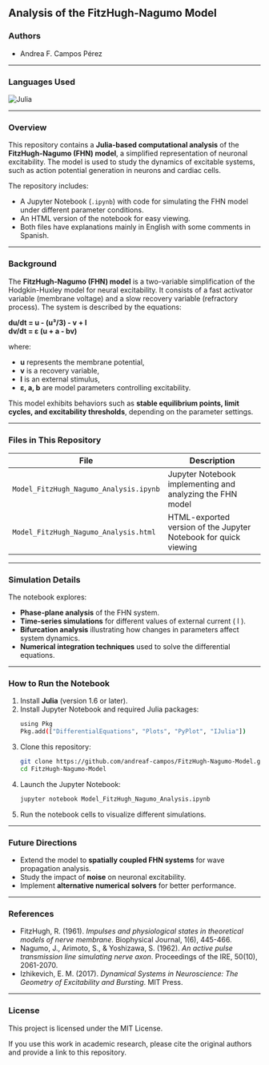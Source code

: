 ## **Analysis of the FitzHugh-Nagumo Model**

### **Authors**
- Andrea F. Campos Pérez

---
### **Languages Used**

![Julia](https://img.shields.io/badge/Language-Julia-purple?style=for-the-badge&logo=julia)

---

### **Overview**
This repository contains a **Julia-based computational analysis** of the **FitzHugh-Nagumo (FHN) model**, a simplified representation of neuronal excitability. The model is used to study the dynamics of excitable systems, such as action potential generation in neurons and cardiac cells.

The repository includes:
- A Jupyter Notebook (`.ipynb`) with code for simulating the FHN model under different parameter conditions.
- An HTML version of the notebook for easy viewing.
- Both files have explanations mainly in English with some comments in Spanish.

---

### **Background**
The **FitzHugh-Nagumo (FHN) model** is a two-variable simplification of the Hodgkin-Huxley model for neural excitability. It consists of a fast activator variable (membrane voltage) and a slow recovery variable (refractory process). The system is described by the equations:

**du/dt = u - (u³/3) - v + I**  
**dv/dt = ε (u + a - bv)**

where:
- **u** represents the membrane potential,
- **v** is a recovery variable,
- **I** is an external stimulus,
- **ε, a, b** are model parameters controlling excitability.

This model exhibits behaviors such as **stable equilibrium points, limit cycles, and excitability thresholds**, depending on the parameter settings.

---

### **Files in This Repository**

| File | Description |
|------|------------|
| `Model_FitzHugh_Nagumo_Analysis.ipynb` | Jupyter Notebook implementing and analyzing the FHN model |
| `Model_FitzHugh_Nagumo_Analysis.html` | HTML-exported version of the Jupyter Notebook for quick viewing |

---

### **Simulation Details**
The notebook explores:
- **Phase-plane analysis** of the FHN system.
- **Time-series simulations** for different values of external current \( I \).
- **Bifurcation analysis** illustrating how changes in parameters affect system dynamics.
- **Numerical integration techniques** used to solve the differential equations.

---

### **How to Run the Notebook**
1. Install **Julia** (version 1.6 or later).
2. Install Jupyter Notebook and required Julia packages:
   ```sh
   using Pkg
   Pkg.add(["DifferentialEquations", "Plots", "PyPlot", "IJulia"])
   ```
3. Clone this repository:
   ```sh
   git clone https://github.com/andreaf-campos/FitzHugh-Nagumo-Model.git
   cd FitzHugh-Nagumo-Model
   ```
4. Launch the Jupyter Notebook:
   ```sh
   jupyter notebook Model_FitzHugh_Nagumo_Analysis.ipynb
   ```
5. Run the notebook cells to visualize different simulations.

---

### **Future Directions**
- Extend the model to **spatially coupled FHN systems** for wave propagation analysis.
- Study the impact of **noise** on neuronal excitability.
- Implement **alternative numerical solvers** for better performance.

---

### **References**
- FitzHugh, R. (1961). *Impulses and physiological states in theoretical models of nerve membrane*. Biophysical Journal, 1(6), 445-466.
- Nagumo, J., Arimoto, S., & Yoshizawa, S. (1962). *An active pulse transmission line simulating nerve axon*. Proceedings of the IRE, 50(10), 2061-2070.
- Izhikevich, E. M. (2017). *Dynamical Systems in Neuroscience: The Geometry of Excitability and Bursting*. MIT Press.

---

### **License**
This project is licensed under the MIT License.

If you use this work in academic research, please cite the original authors and provide a link to this repository.
